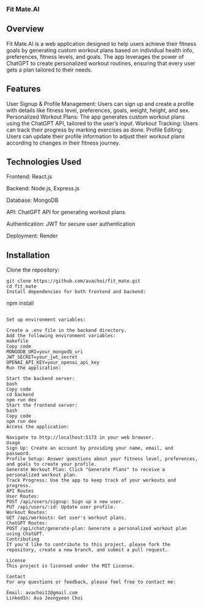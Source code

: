 ### Fit Mate.AI

## Overview
Fit Mate.AI is a web application designed to help users achieve their fitness goals by generating custom workout plans based on individual health info, preferences, fitness levels, and goals. The app leverages the power of ChatGPT to create personalized workout routines, ensuring that every user gets a plan tailored to their needs.

## Features
User Signup & Profile Management: Users can sign up and create a profile with details like fitness level, preferences, goals, weight, height, and sex.
Personalized Workout Plans: The app generates custom workout plans using the ChatGPT API, tailored to the user’s input.
Workout Tracking: Users can track their progress by marking exercises as done.
Profile Editing: Users can update their profile information to adjust their workout plans according to changes in their fitness journey.


## Technologies Used
Frontend: React.js

Backend: Node.js, Express.js

Database: MongoDB

API: ChatGPT API for generating workout plans

Authentication: JWT for secure user authentication

Deployment: Render

## Installation
Clone the repository:

```
git clone https://github.com/avachoi/fit_mate.git
cd fit_mate
Install dependencies for both frontend and backend:

```
npm install
```

Set up environment variables:

Create a .env file in the backend directory.
Add the following environment variables:
makefile
Copy code
MONGODB_URI=your_mongodb_uri
JWT_SECRET=your_jwt_secret
OPENAI_API_KEY=your_openai_api_key
Run the application:

Start the backend server:
bash
Copy code
cd backend
npm run dev
Start the frontend server:
bash
Copy code
npm run dev
Access the application:

Navigate to http://localhost:5173 in your web browser.
Usage
Sign Up: Create an account by providing your name, email, and password.
Profile Setup: Answer questions about your fitness level, preferences, and goals to create your profile.
Generate Workout Plan: Click "Generate Plans" to receive a personalized workout plan.
Track Progress: Use the app to keep track of your workouts and progress.
API Routes
User Routes:
POST /api/users/signup: Sign up a new user.
PUT /api/users/:id: Update user profile.
Workout Routes:
GET /api/workouts: Get user's workout plans.
ChatGPT Routes:
POST /api/chat/generate-plan: Generate a personalized workout plan using ChatGPT.
Contributing
If you'd like to contribute to this project, please fork the repository, create a new branch, and submit a pull request.

License
This project is licensed under the MIT License.

Contact
For any questions or feedback, please feel free to contact me:

Email: avachoi12@gmail.com
LinkedIn: Ava Jeongyeon Choi
